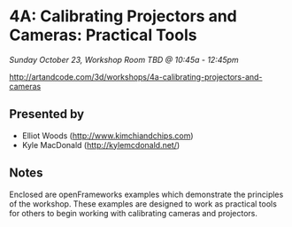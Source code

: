 # 4A: Calibrating Projectors and Cameras: Practical Tools
*Sunday October 23, Workshop Room TBD @ 10:45a - 12:45pm*

http://artandcode.com/3d/workshops/4a-calibrating-projectors-and-cameras

## Presented by
* Elliot Woods (http://www.kimchiandchips.com)
* Kyle MacDonald (http://kylemcdonald.net/)

## Notes
Enclosed are openFrameworks examples which demonstrate the principles of the workshop.
These examples are designed to work as practical tools for others to begin working with calibrating cameras and projectors.